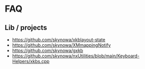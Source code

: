 # FAQ

## Lib / projects

- https://github.com/skynowa/xkblayout-state
- https://github.com/skynowa/XMmappingNotify
- https://github.com/skynowa/gxkb
- https://github.com/skynowa/nxUtilities/blob/main/Keyboard-Helpers/xkbs.cpp
